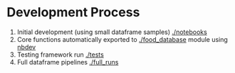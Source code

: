 # Development Process

1. Initial development (using small dataframe samples) [./notebooks](./notebooks)
2. Core functions automatically exported to [./food_database](./food_database) module using [nbdev](https://nbdev.fast.ai/getting_started.html)
2. Testing framework run [./tests](./full_tests)
3. Full dataframe pipelines [./full_runs](./full_runs)

